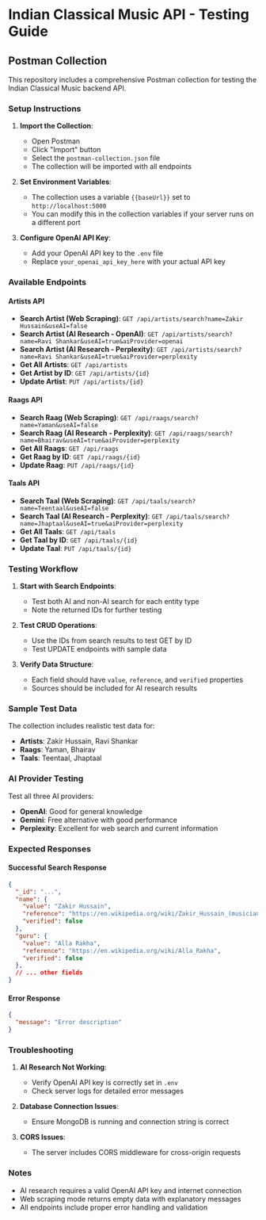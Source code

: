 # Indian Classical Music API - Testing Guide

## Postman Collection

This repository includes a comprehensive Postman collection for testing the Indian Classical Music backend API.

### Setup Instructions

1. **Import the Collection**:
   - Open Postman
   - Click "Import" button
   - Select the `postman-collection.json` file
   - The collection will be imported with all endpoints

2. **Set Environment Variables**:
   - The collection uses a variable `{{baseUrl}}` set to `http://localhost:5000`
   - You can modify this in the collection variables if your server runs on a different port

3. **Configure OpenAI API Key**:
   - Add your OpenAI API key to the `.env` file
   - Replace `your_openai_api_key_here` with your actual API key

### Available Endpoints

#### Artists API
- **Search Artist (Web Scraping)**: `GET /api/artists/search?name=Zakir Hussain&useAI=false`
- **Search Artist (AI Research - OpenAI)**: `GET /api/artists/search?name=Ravi Shankar&useAI=true&aiProvider=openai`
- **Search Artist (AI Research - Perplexity)**: `GET /api/artists/search?name=Ravi Shankar&useAI=true&aiProvider=perplexity`
- **Get All Artists**: `GET /api/artists`
- **Get Artist by ID**: `GET /api/artists/{id}`
- **Update Artist**: `PUT /api/artists/{id}`

#### Raags API
- **Search Raag (Web Scraping)**: `GET /api/raags/search?name=Yaman&useAI=false`
- **Search Raag (AI Research - Perplexity)**: `GET /api/raags/search?name=Bhairav&useAI=true&aiProvider=perplexity`
- **Get All Raags**: `GET /api/raags`
- **Get Raag by ID**: `GET /api/raags/{id}`
- **Update Raag**: `PUT /api/raags/{id}`

#### Taals API
- **Search Taal (Web Scraping)**: `GET /api/taals/search?name=Teentaal&useAI=false`
- **Search Taal (AI Research - Perplexity)**: `GET /api/taals/search?name=Jhaptaal&useAI=true&aiProvider=perplexity`
- **Get All Taals**: `GET /api/taals`
- **Get Taal by ID**: `GET /api/taals/{id}`
- **Update Taal**: `PUT /api/taals/{id}`

### Testing Workflow

1. **Start with Search Endpoints**:
   - Test both AI and non-AI search for each entity type
   - Note the returned IDs for further testing

2. **Test CRUD Operations**:
   - Use the IDs from search results to test GET by ID
   - Test UPDATE endpoints with sample data

3. **Verify Data Structure**:
   - Each field should have `value`, `reference`, and `verified` properties
   - Sources should be included for AI research results

### Sample Test Data

The collection includes realistic test data for:
- **Artists**: Zakir Hussain, Ravi Shankar
- **Raags**: Yaman, Bhairav
- **Taals**: Teentaal, Jhaptaal

### AI Provider Testing
Test all three AI providers:
- **OpenAI**: Good for general knowledge
- **Gemini**: Free alternative with good performance
- **Perplexity**: Excellent for web search and current information

### Expected Responses

#### Successful Search Response
```json
{
  "_id": "...",
  "name": {
    "value": "Zakir Hussain",
    "reference": "https://en.wikipedia.org/wiki/Zakir_Hussain_(musician)",
    "verified": false
  },
  "guru": {
    "value": "Alla Rakha",
    "reference": "https://en.wikipedia.org/wiki/Alla_Rakha",
    "verified": false
  },
  // ... other fields
}
```

#### Error Response
```json
{
  "message": "Error description"
}
```

### Troubleshooting

1. **AI Research Not Working**:
   - Verify OpenAI API key is correctly set in `.env`
   - Check server logs for detailed error messages

2. **Database Connection Issues**:
   - Ensure MongoDB is running and connection string is correct

3. **CORS Issues**:
   - The server includes CORS middleware for cross-origin requests

### Notes

- AI research requires a valid OpenAI API key and internet connection
- Web scraping mode returns empty data with explanatory messages
- All endpoints include proper error handling and validation